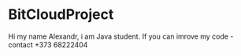 # BitCloudProject
Hi my name Alexandr, i am Java student. If you can imrove my code - contact +373 68222404
